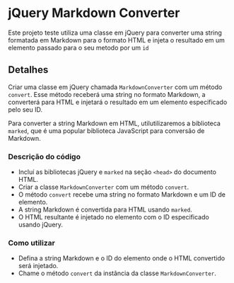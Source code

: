 # jQuery Markdown Converter

Este projeto teste utiliza uma classe em jQuery para converter uma string formatada em Markdown para o formato HTML e injeta o resultado em um elemento passado para o seu metodo por um `id`


## Detalhes

Criar uma classe em jQuery chamada `MarkdownConverter` com um método `convert`. Esse método receberá uma string no formato Markdown, a converterá para HTML e injetará o resultado em um elemento especificado pelo seu ID.

Para converter a string Markdown em HTML, utilutilizaremos a biblioteca `marked`, que é uma popular biblioteca JavaScript para conversão de Markdown.

### **Descrição do código**

   - Incluí as bibliotecas jQuery e `marked` na seção `<head>` do documento HTML.
   - Criar a classe `MarkdownConverter` com um método `convert`.
   - O método `convert` recebe uma string no formato Markdown e um ID de elemento.
   - A string Markdown é convertida para HTML usando `marked`.
   - O HTML resultante é injetado no elemento com o ID especificado usando jQuery.

### **Como utilizar**

   - Defina a string Markdown e o ID do elemento onde o HTML convertido será injetado.
   - Chame o método `convert` da instância da classe `MarkdownConverter`.
